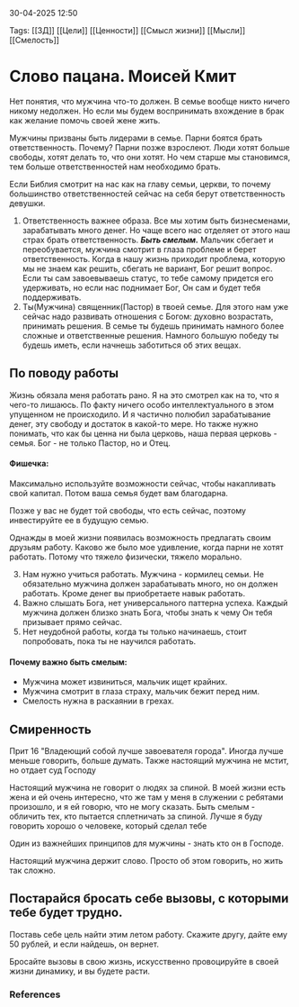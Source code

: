 30-04-2025 12:50

Tags:
[[3Д]]
[[Цели]]
[[Ценности]]
[[Смысл жизни]]
[[Мысли]]
[[Смелость]]
# Слово пацана. Моисей Кмит
Нет понятия, что мужчина что-то должен. В семье вообще никто ничего никому недолжен. Но если мы будем воспринимать вхождение в брак как желание помочь своей жене жить.

Мужчины призваны быть лидерами в семье. Парни боятся брать ответственность. Почему? Парни позже взрослеют.
Люди хотят больше свободы, хотят делать то, что они хотят. Но чем старше мы становимся, тем больше ответственностей нам необходимо брать.

Если Библия смотрит на нас как на главу семьи, церкви, то почему большинство ответственностей сейчас на себя берут ответственность девушки.

1. Ответственность важнее образа. Все мы хотим быть бизнесменами, зарабатывать много денег. Но чаще всего нас отделяет от этого наш страх брать ответственность. ***Быть смелым.*** Мальчик сбегает и переобувается, мужчина смотрит в глаза проблеме и берет ответственность. Когда в нашу жизнь приходит проблема, которую мы не знаем как решить, сбегать не вариант, Бог решит вопрос. 
Если ты сам завоевываешь статус, то тебе самому придется его удерживать, но если нас поднимает Бог, Он сам и будет тебя поддерживать.
2. Ты(Мужчина) священник(Пастор) в твоей семье. Для этого нам уже сейчас надо развивать отношения с Богом: духовно возрастать, принимать решения. В семье ты будешь принимать намного более сложные и ответственные решения. Намного большую победу ты будешь иметь, если начнешь заботиться об этих вещах.
## По поводу работы
Жизнь обязала меня работать рано. Я на это смотрел как на то, что я чего-то лишаюсь. По факту ничего особо интеллектуального в этом упущенном не происходило. И я частично полюбил зарабатывание денег, эту свободу и достаток в какой-то мере.
Но также нужно понимать, что как бы ценна ни была церковь, наша первая церковь - семья. Бог - не только Пастор, но и Отец.

#### Фишечка: 
Максимально используйте возможности сейчас, чтобы накапливать свой капитал. Потом ваша семья будет вам благодарна.

Позже у вас не будет той свободы, что есть сейчас, поэтому инвестируйте ее в будущую семью.

Однажды в моей жизни появилась возможность предлагать своим друзьям работу. Каково же было мое удивление, когда парни не хотят работать. Потому что тяжело физически, тяжело морально.

3. Нам нужно учиться работать. Мужчина - кормилец семьи. Не обязательно мужчина должен зарабатывать много, но он должен работать. Кроме денег вы приобретаете навык работать.
4. Важно слышать Бога, нет универсального паттерна успеха. Каждый мужчина должен близко знать Бога, чтобы знать к чему Он тебя призывает прямо сейчас.
5. Нет неудобной работы, когда ты только начинаешь, стоит попробовать, пока ты не научился работать.

#### Почему важно быть смелым:
- Мужчина может извиниться, мальчик ищет крайних.
- Мужчина смотрит в глаза страху, мальчик бежит перед ним.
- Смелость нужна в раскаянии в грехах.

## Смиренность
Прит 16
"Владеющий собой лучше завоевателя города". Иногда лучше меньше говорить, больше думать. 
Также настоящий мужчина не мстит, но отдает суд Господу

Настоящий мужчина не говорит о людях за спиной.
В моей жизни есть жена и ей очень интересно, что же там у меня в служении с ребятами произошло, и я ей говорю, что не могу сказать. Быть смелым - обличить тех, кто пытается сплетничать за спиной. 
Лучше я буду говорить хорошо о человеке, который сделал тебе

Один из важнейших принципов для мужчины - знать кто он в Господе.

Настоящий мужчина держит слово. Просто об этом говорить, но жить так сложно. 

## Постарайся бросать себе вызовы, с которыми тебе будет трудно.
Поставь себе цель найти этим летом работу. Скажите другу, дайте ему 50 рублей, и если найдешь, он вернет.

Бросайте вызовы в свою жизнь, искусственно провоцируйте в своей жизни динамику, и вы будете расти.
### References